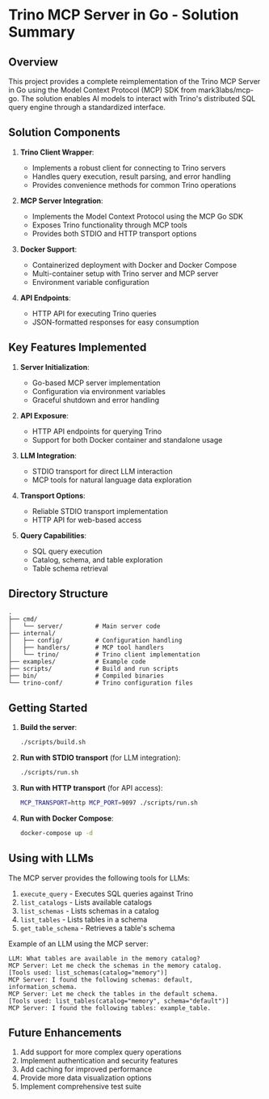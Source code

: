 # Trino MCP Server in Go - Solution Summary

## Overview

This project provides a complete reimplementation of the Trino MCP Server in Go using the Model Context Protocol (MCP) SDK from mark3labs/mcp-go. The solution enables AI models to interact with Trino's distributed SQL query engine through a standardized interface.

## Solution Components

1. **Trino Client Wrapper**: 
   - Implements a robust client for connecting to Trino servers
   - Handles query execution, result parsing, and error handling
   - Provides convenience methods for common Trino operations

2. **MCP Server Integration**:
   - Implements the Model Context Protocol using the MCP Go SDK
   - Exposes Trino functionality through MCP tools
   - Provides both STDIO and HTTP transport options

3. **Docker Support**:
   - Containerized deployment with Docker and Docker Compose
   - Multi-container setup with Trino server and MCP server
   - Environment variable configuration

4. **API Endpoints**:
   - HTTP API for executing Trino queries
   - JSON-formatted responses for easy consumption

## Key Features Implemented

1. **Server Initialization**:
   - Go-based MCP server implementation
   - Configuration via environment variables
   - Graceful shutdown and error handling

2. **API Exposure**:
   - HTTP API endpoints for querying Trino
   - Support for both Docker container and standalone usage

3. **LLM Integration**:
   - STDIO transport for direct LLM interaction
   - MCP tools for natural language data exploration

4. **Transport Options**:
   - Reliable STDIO transport implementation
   - HTTP API for web-based access

5. **Query Capabilities**:
   - SQL query execution
   - Catalog, schema, and table exploration
   - Table schema retrieval

## Directory Structure

```
.
├── cmd/
│   └── server/         # Main server code
├── internal/
│   ├── config/         # Configuration handling
│   ├── handlers/       # MCP tool handlers
│   └── trino/          # Trino client implementation
├── examples/           # Example code
├── scripts/            # Build and run scripts
├── bin/                # Compiled binaries
└── trino-conf/         # Trino configuration files
```

## Getting Started

1. **Build the server**:
   ```bash
   ./scripts/build.sh
   ```

2. **Run with STDIO transport** (for LLM integration):
   ```bash
   ./scripts/run.sh
   ```

3. **Run with HTTP transport** (for API access):
   ```bash
   MCP_TRANSPORT=http MCP_PORT=9097 ./scripts/run.sh
   ```

4. **Run with Docker Compose**:
   ```bash
   docker-compose up -d
   ```

## Using with LLMs

The MCP server provides the following tools for LLMs:

1. `execute_query` - Executes SQL queries against Trino
2. `list_catalogs` - Lists available catalogs
3. `list_schemas` - Lists schemas in a catalog
4. `list_tables` - Lists tables in a schema
5. `get_table_schema` - Retrieves a table's schema

Example of an LLM using the MCP server:

```
LLM: What tables are available in the memory catalog?
MCP Server: Let me check the schemas in the memory catalog.
[Tools used: list_schemas(catalog="memory")]
MCP Server: I found the following schemas: default, information_schema.
MCP Server: Let me check the tables in the default schema.
[Tools used: list_tables(catalog="memory", schema="default")]
MCP Server: I found the following tables: example_table.
```

## Future Enhancements

1. Add support for more complex query operations
2. Implement authentication and security features
3. Add caching for improved performance
4. Provide more data visualization options
5. Implement comprehensive test suite 